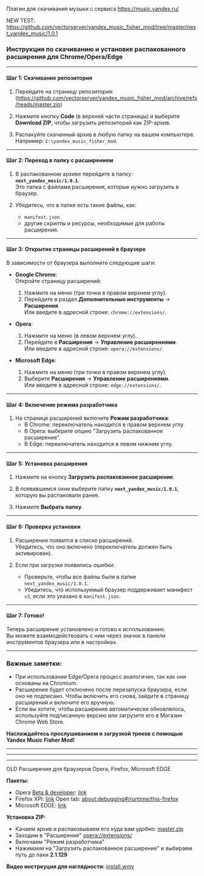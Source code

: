 Плагин для скачивания музыки с сервиса https://music.yandex.ru/

NEW TEST: https://github.com/vectorserver/yandex_music_fisher_mod/tree/master/next_yandex_music/1.0.1


### Инструкция по скачиванию и установке распакованного расширения для Chrome/Opera/Edge

---

#### Шаг 1: Скачивание репозитория

1. Перейдите на страницу репозитория:
  (https://github.com/vectorserver/yandex_music_fisher_mod/archive/refs/heads/master.zip)

2. Нажмите кнопку **Code** (в верхней части страницы) и выберите **Download ZIP**, чтобы загрузить репозиторий как ZIP-архив.

3. Распакуйте скачанный архив в любую папку на вашем компьютере.  
   Например: `C:\yandex_music_fisher_mod`.

---

#### Шаг 2: Переход в папку с расширением

1. В распакованном архиве перейдите в папку:  
   **`next_yandex_music/1.0.1`**.  
   Это папка с файлами расширения, которые нужно загрузить в браузер.

2. Убедитесь, что в папке есть такие файлы, как:
   - `manifest.json`
   - другие скрипты и ресурсы, необходимые для работы расширения.

---

#### Шаг 3: Открытие страницы расширений в браузере

В зависимости от браузера выполните следующие шаги:

- **Google Chrome**:  
  Откройте страницу расширений:  
  1. Нажмите на меню (три точки в правом верхнем углу).  
  2. Перейдите в раздел **Дополнительные инструменты** → **Расширения**.  
     Или введите в адресной строке: `chrome://extensions/`.

- **Opera**:  
  1. Нажмите на меню (в левом верхнем углу).  
  2. Перейдите в **Расширения** → **Управление расширениями**.  
     Или введите в адресной строке: `opera://extensions/`.

- **Microsoft Edge**:  
  1. Нажмите на меню (три точки в правом верхнем углу).  
  2. Выберите **Расширения** → **Управление расширениями**.  
     Или введите в адресной строке: `edge://extensions/`.

---

#### Шаг 4: Включение режима разработчика

1. На странице расширений включите **Режим разработчика**:
   - В Chrome: переключатель находится в правом верхнем углу.
   - В Opera: выберите опцию "Загрузить распакованное расширение".
   - В Edge: переключатель находится в левом нижнем углу.

---

#### Шаг 5: Установка расширения

1. Нажмите на кнопку **Загрузить распакованное расширение**.  
2. В появившемся окне выберите папку **`next_yandex_music/1.0.1`**, которую вы распаковали ранее.  

3. Нажмите **Выбрать папку**.

---

#### Шаг 6: Проверка установки

1. Расширение появится в списке расширений.  
   Убедитесь, что оно включено (переключатель должен быть активирован).  

2. Если при загрузке появились ошибки:
   - Проверьте, чтобы все файлы были в папке `next_yandex_music/1.0.1`.
   - Убедитесь, что используемый браузер поддерживает манифест `v3`, если это указано в `manifest.json`.

---

#### Шаг 7: Готово!

Теперь расширение установлено и готово к использованию.  
Вы можете взаимодействовать с ним через значок в панели инструментов браузера или в настройках.

---

### Важные заметки:

- При использовании Edge/Opera процесс аналогичен, так как они основаны на Chromium.  
- Расширение будет отключено после перезапуска браузера, если оно не подписано. Чтобы включить его снова, зайдите в страницу расширений и включите его вручную.  
- Если вы хотите, чтобы расширение автоматически обновлялось, используйте подписанную версию или загрузите его в Магазин Chrome Web Store.  

**Наслаждайтесь прослушиванием и загрузкой треков с помощью Yandex Music Fisher Mod!**



------------------------------------------------------------------
------------------------------------------------------------------
------------------------------------------------------------------

OLD
Расширение для браузеров Opera, Firefox, Microsoft EDGE

**Пакеты:**
* Opera [Beta & developer](https://www.opera.com/ru/computer/beta): [link](https://addons.opera.com/ru/extensions/details/yandex-music-fisher-mod/)
* Firefox XPI: [link](https://github.com/vectorserver/yandex_music_fisher_mod/raw/master/2.1.150%20_moz.xpi)
Open tab: [about:debugging#/runtime/this-firefox](about:debugging#/runtime/this-firefox "about:debugging#/runtime/this-firefox")
* Microsoft EDGE: [link](https://microsoftedge.microsoft.com/addons/detail/yandex-music-fisher-vecto/hpikmohamcoejcfekplfhfodcifbammm)



**Установка ZIP:**
* Качаем архив и распаковываем его куда вам удобно: [master.zip](https://github.com/vectorserver/yandex_music_fisher_mod/archive/master.zip)
* Заходим в "Расширения" [opera://extensions/](opera://extensions/)
* Включаем "Режим разработчика"
* Нажимаем на "Загрузить распакованное расширение" и выбираем путь до паки **2.1.129**
  
**Видео инстркуция для наглядности:** [install.wmv](https://github.com/vectorserver/yandex_music_fisher_mod/raw/master/install.wmv)

